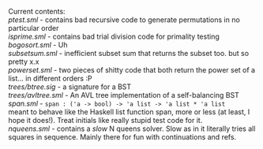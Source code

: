Current contents: <br/>
*ptest.sml* - contains bad recursive code to generate permutations
            in no particular order <br/>
*isprime.sml* - contains bad trial division code for primality testing <br/>
*bogosort.sml* - Uh <br/>
*subsetsum.sml* - inefficient subset sum that returns the subset too. but so pretty x.x <br/>
*powerset.sml* - two pieces of shitty code that both return the power set of a list... in different orders :P <br/>
*trees/btree.sig* - a signature for a BST <br/>
*trees/avltree.sml* - An AVL tree implementation of a self-balancing BST<br/>
*span.sml* - `span : ('a -> bool) -> 'a list -> 'a list * 'a list`<br/>
meant to behave like the Haskell list function span, more or less (at least, I hope it does!). Treat initials like really stupid test code for it.<br/>
*nqueens.sml* - contains a _slow_ N queens solver. Slow as in it literally tries all squares in sequence. Mainly there for fun with continuations and refs.
